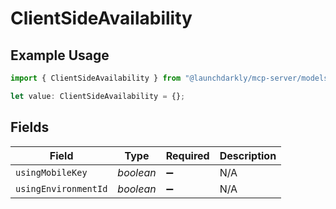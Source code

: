 # ClientSideAvailability

## Example Usage

```typescript
import { ClientSideAvailability } from "@launchdarkly/mcp-server/models/components";

let value: ClientSideAvailability = {};
```

## Fields

| Field                | Type                 | Required             | Description          |
| -------------------- | -------------------- | -------------------- | -------------------- |
| `usingMobileKey`     | *boolean*            | :heavy_minus_sign:   | N/A                  |
| `usingEnvironmentId` | *boolean*            | :heavy_minus_sign:   | N/A                  |